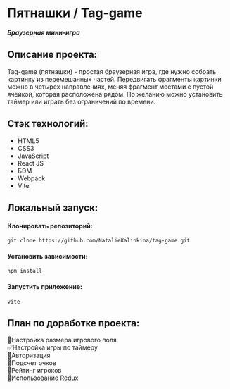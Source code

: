 # Пятнашки / Tag-game 

***Браузерная мини-игра***

## Описание проекта:
Tag-game (пятнашки) - простая браузерная игра, где нужно собрать картинку из перемешанных частей. Передвигать фрагменты картинки можно в четырех направлениях, меняя фрагмент местами с пустой ячейкой, которая расположена рядом. По желанию можно установить таймер или играть без ограничений по времени. 


## Стэк технологий:
* HTML5
* CSS3
* JavaScript
* React JS
* БЭМ
* Webpack
* Vite

## Локальный запуск:

#### Клонировать репозиторий:
```
git clone https://github.com/NatalieKalinkina/tag-game.git
```
#### Установить зависимости:

```
npm install
```
#### Запустить приложение:

```
vite
```

## План по доработке проекта:

:white_square_button:Настройка размера игрового поля  
:white_check_mark:Настройка игры по таймеру  
:white_square_button:Авторизация  
:white_square_button:Подсчет очков  
:white_square_button:Рейтинг игроков  
:white_square_button:Использование Redux

